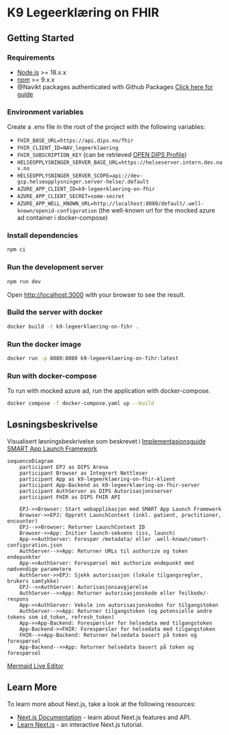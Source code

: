 # K9 Legeerklæring on FHIR

## Getting Started

### Requirements

- [Node.js](https://nodejs.org/en/) >= 18.x.x
- [npm](https://www.npmjs.com/) >= 9.x.x
- @Navikt packages authenticated with Github
  Packages [Click here for guide](https://github.com/navikt/frontend#installere-pakker-lokalt)

### Environment variables

Create a .env file in the root of the project with the following variables:

- `FHIR_BASE_URL=https://api.dips.no/fhir`
- `FHIR_CLIENT_ID=NAV_legeerklaering`
- `FHIR_SUBSCRIPTION_KEY` (can be retrieved [OPEN DIPS Profile](https://open.dips.no/profile))
- `HELSEOPPLYSNINGER_SERVER_BASE_URL=https://helseserver.intern.dev.nav.no`
- `HELSEOPPLYSNINGER_SERVER_SCOPE=api://dev-gcp.helseopplysninger.server-helse/.default`
- `AZURE_APP_CLIENT_ID=k9-legeerklaering-on-fhir`
- `AZURE_APP_CLIENT_SECRET=some-secret`
- `AZURE_APP_WELL_KNOWN_URL=http://localhost:8080/default/.well-known/openid-configuration` (the well-known url for the mocked azure ad container i docker-compose)
### Install dependencies

```bash
npm ci
 ```

### Run the development server

```bash
npm run dev
```

Open [http://localhost:3000](http://localhost:3000) with your browser to see the result.

### Build the server with docker

```bash
docker build -t k9-legeerklaering-on-fihr .
```

### Run the docker image

```bash
docker run -p 8080:8080 k9-legeerklaering-on-fihr:latest
```

### Run with docker-compose

To run with mocked azure ad, run the application with docker-compose.

```bash
docker compose -f docker-compose.yaml up --build
```

## Løsningsbeskrivelse

Visualisert løsningsbeskrivelse som beskrevet
i [Implementasjonsguide SMART App Launch Framework](https://helsenorge.atlassian.net/wiki/spaces/HELSENORGE/pages/67469415/Implementasjonsguide+SMART+App+Launch+Framework)

```mermaid
sequenceDiagram
    participant EPJ as DIPS Arena
    participant Browser as Integrert Nettleser
    participant App as k9-legeerklaering-on-fhir-klient
    participant App-Backend as k9-legeerklaering-on-fhir-server
    participant AuthServer as DIPS Autorisasjonsserver
    participant FHIR as DIPS FHIR API

    EPJ->>Browser: Start webapplikasjon med SMART App Launch Framework
    Browser->>EPJ: Opprett LaunchContext (inkl. patient, practitioner, encounter)
    EPJ-->>Browser: Returner LaunchContext ID
    Browser->>App: Initier launch-sekvens (iss, launch)
    App->>AuthServer: Forespør /metadata/ eller .well-known/smart-configuration.json
    AuthServer-->>App: Returner URLs til authorize og token endepunkter
    App->>AuthServer: Forespørsel mot authorize endepunkt med nødvendige parametere
    AuthServer->>EPJ: Sjekk autorisasjon (lokale tilgangsregler, brukers samtykke)
    EPJ-->>AuthServer: Autorisasjonsavgjørelse
    AuthServer-->>App: Returner autorisasjonskode eller feilkode/-respons
    App->>AuthServer: Veksle inn autorisasjonskoden for tilgangstoken
    AuthServer-->>App: Returner tilgangstoken (og potensielle andre tokens som id_token, refresh_token)
    App->>App-Backend: Forespørsler for helsedata med tilgangstoken
    App-Backend->>FHIR: Forespørsler for helsedata med tilgangstoken
    FHIR-->>App-Backend: Returner helsedata basert på token og forespørsel
    App-Backend-->>App: Returner helsedata basert på token og forespørsel
```

[Mermaid Live Editor](https://mermaid.live/edit#pako:eNqdVclu2zAU_BWCpxSQvNTxpkMAp0lQF2kb2G0PhYGCkZ5lmhSpklScBfmc_kPu-bE-yvIWZynqi0163nDezBN1R2OdAI2ohd8FqBhOOEsNyyaK4CdnxvGY50w5cnrxiTBLToYXYzIwoNg-5NjohQXjYUPlIDVgHPkCzknA7X38IM89VvRDCSmAEZKB4SoNtQqnM25CITko92xheMxiASp5nQCPvXr25MLNxuV_m54Kpw23zM61si_VnX0cjtYV5WJwMZyoJRAdCo-OKhMiMnZYSBZwyfJcclESkwwSMv48GH0rmz9nhYpn5AwNh4U2YslTMSAXMkbka54b9LACf9Do7LUjB1wJWUNxzlsUkNyw2HHHtQITEExSFwg07zbStrWNwBUGkU9IhydPFaDKCMNEYgTLEoymiitQFiVYG1Sb1Tk-GCxauxuRM23A5o8PhtQzcCxhjtUJSIl0tQV-h0LpharbDM0KY62mPC0M833U5lZXzm4Iw5WmdQffR-eWOC4JQxAmeAtEp8RpHA60IYG8UMKtsnxFnwVJMu22aNbVZWrq8SHBthOegh8JTAxZYU9fFdp4DkJ4rvVMkQOpBZPgtaZMpdZAKn1Wl6YQYCyxLHM3QsBuZNtad0aUXaVzlA3SwtsmbQuxAp_4KoIpcOmX9dC7gP-9ZNMPEBa1c6X2uRSZarNuq3T-bUU7cHKAkeXa4VRxL4wwlRhYhojG6Izw5Fe5CoiBKWqdLZe7Y7e5FbZzLftEgTNvlZ-_Ms7n5G7qkc0_3f9F4wvDp3LWfW_KL5n192P--KeaVvRgujWN-6L2TPx3MhrQDEzGeIJ3_Z2nnlA3gwwmNMKfCUxZId2ETtQ9Qn3E4xsV08iZAgJa5HjI6tVAoynDY1e7pwnHeVhv4jX5U-tsVYlLGt3RaxqFzU6v1u51Ou1uo9dt9ZvNgN7Q6H2zVWsfNg77nUav12w27wN6W9Y3ar1Oq99tHLZ77Ua33er2AgrlWZ-Xb6zyxXX_F28xX-U)

## Learn More

To learn more about Next.js, take a look at the following resources:

- [Next.js Documentation](https://nextjs.org/docs) - learn about Next.js features and API.
- [Learn Next.js](https://nextjs.org/learn) - an interactive Next.js tutorial.
